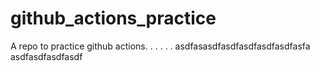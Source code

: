 # github_actions_practice
A repo to practice github actions.
.
.
.
.
.
asdfasasdfasdfasdfasdfasdfasfa
asdfasdfasdfasdf

